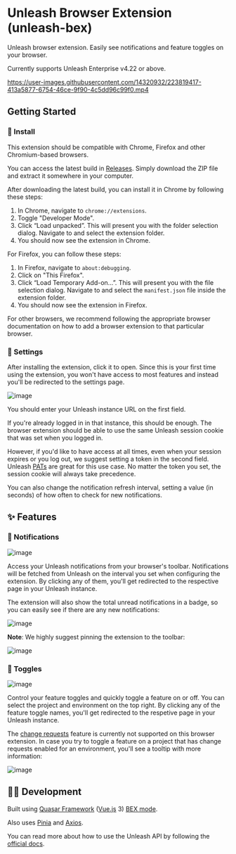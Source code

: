 # Unleash Browser Extension (unleash-bex)

Unleash browser extension. Easily see notifications and feature toggles on your browser.

Currently supports Unleash Enterprise v4.22 or above.

https://user-images.githubusercontent.com/14320932/223819417-413a5877-6754-46ce-9f90-4c5dd96c99f0.mp4

## Getting Started

### 🎁 Install

This extension should be compatible with Chrome, Firefox and other Chromium-based browsers.

You can access the latest build in [Releases](https://github.com/nunogois/unleash-bex/releases). Simply download the ZIP file and extract it somewhere in your computer.

After downloading the latest build, you can install it in Chrome by following these steps:

1. In Chrome, navigate to `chrome://extensions`.
2. Toggle "Developer Mode".
3. Click “Load unpacked”. This will present you with the folder selection dialog. Navigate to and select the extension folder.
4. You should now see the extension in Chrome.

For Firefox, you can follow these steps:

1. In Firefox, navigate to `about:debugging`.
2. Click on "This Firefox".
3. Click “Load Temporary Add-on…”. This will present you with the file selection dialog. Navigate to and select the `manifest.json` file inside the extension folder.
4. You should now see the extension in Firefox.

For other browsers, we recommend following the appropriate browser documentation on how to add a browser extension to that particular browser.

### 🔧 Settings

After installing the extension, click it to open. Since this is your first time using the extension, you won't have access to most features and instead you'll be redirected to the settings page.

![image](https://user-images.githubusercontent.com/14320932/223826518-18d6c33c-015f-4c91-b5c2-46d758127037.png)

You should enter your Unleash instance URL on the first field.

If you're already logged in in that instance, this should be enough. The browser extension should be able to use the same Unleash session cookie that was set when you logged in.

However, if you'd like to have access at all times, even when your session expires or you log out, we suggest setting a token in the second field. Unleash [PATs](https://docs.getunleash.io/how-to/how-to-create-personal-access-tokens) are great for this use case. No matter the token you set, the session cookie will always take precedence.

You can also change the notification refresh interval, setting a value (in seconds) of how often to check for new notifications.

## ✨ Features

### 🔔 Notifications

![image](https://user-images.githubusercontent.com/14320932/223823787-2431608d-e745-4f08-8d89-077f2012740d.png)

Access your Unleash notifications from your browser's toolbar. Notifications will be fetched from Unleash on the interval you set when configuring the extension. By clicking any of them, you'll get redirected to the respective page in your Unleash instance.

The extension will also show the total unread notifications in a badge, so you can easily see if there are any new notifications:

![image](https://user-images.githubusercontent.com/14320932/223823966-d727e26e-4963-4dc5-9ab2-08b3afeea55e.png)

**Note**: We highly suggest pinning the extension to the toolbar:

![image](https://user-images.githubusercontent.com/14320932/223823488-c5b1caa7-1296-4fc8-990e-333e9ccd5296.png)

### 🚦 Toggles

![image](https://user-images.githubusercontent.com/14320932/223824801-81419f62-5253-4bff-a7e0-a391b9d90eec.png)

Control your feature toggles and quickly toggle a feature on or off. You can select the project and environment on the top right. By clicking any of the feature toggle names, you'll get redirected to the respetive page in your Unleash instance.

The [change requests](https://docs.getunleash.io/reference/change-requests) feature is currently not supported on this browser extension. In case you try to toggle a feature on a project that has change requests enabled for an environment, you'll see a tooltip with more information:

![image](https://user-images.githubusercontent.com/14320932/223825564-1aecc9e1-d768-48dd-b242-576cc45e0d24.png)

## 👨‍💻 Development

Built using [Quasar Framework](https://quasar.dev/) ([Vue.js](https://vuejs.org/) 3) [BEX mode](https://quasar.dev/quasar-cli-vite/developing-browser-extensions/introduction).

Also uses [Pinia](https://pinia.vuejs.org/) and [Axios](https://axios-http.com/).

You can read more about how to use the Unleash API by following the [official docs](https://docs.getunleash.io/).
